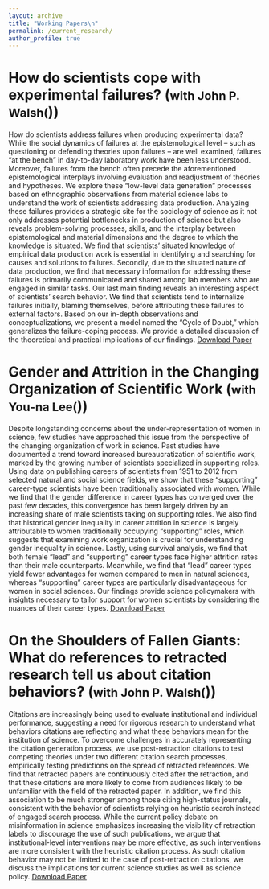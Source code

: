```yaml
---
layout: archive
title: "Working Papers\n"
permalink: /current_research/
author_profile: true
---
```




How do scientists cope with experimental failures? (<small>with John P. Walsh(</small>))
======

How do scientists address failures when producing experimental data? While the social dynamics of failures at the epistemological level – such as questioning or defending theories upon failures – are well examined, failures “at the bench” in day-to-day laboratory work have been less understood. Moreover, failures from the bench often precede the aforementioned epistemological interplays involving evaluation and readjustment of theories and hypotheses. We explore these “low-level data generation” processes based on ethnographic observations from material science labs to understand the work of scientists addressing data production. Analyzing these failures provides a strategic site for the sociology of science as it not only addresses potential bottlenecks in production of science but also reveals problem-solving processes, skills, and the interplay between epistemological and material dimensions and the degree to which the knowledge is situated. We find that scientists’ situated knowledge of empirical data production work is essential in identifying and searching for causes and solutions to failures. Secondly, due to the situated nature of data production, we find that necessary information for addressing these failures is primarily communicated and shared among lab members who are engaged in similar tasks. Our last main finding reveals an interesting aspect of scientists’ search behavior. We find that scientists tend to internalize failures initially, blaming themselves, before attributing these failures to external factors. Based on our in-depth observations and conceptualizations, we present a model named the “Cycle of Doubt,” which generalizes the failure-coping process. We provide a detailed discussion of the theoretical and practical implications of our findings. [Download Paper](/files/cod_working_paper.pdf)



Gender and Attrition in the Changing Organization of Scientific Work (<small>with You-na Lee(</small>))
======
Despite longstanding concerns about the under-representation of women in science, few studies have approached this issue from the perspective of the changing organization of work in science. Past studies have documented a trend toward increased bureaucratization of scientific work, marked by the growing number of scientists specialized in supporting roles. Using data on publishing careers of scientists from 1951 to 2012 from selected natural and social science fields, we show that these “supporting” career-type scientists have been traditionally associated with women. While we find that the gender difference in career types has converged over the past few decades, this convergence has been largely driven by an increasing share of male scientists taking on supporting roles. We also find that historical gender inequality in career attrition in science is largely attributable to women traditionally occupying “supporting” roles, which suggests that examining work organization is crucial for understanding gender inequality in science. Lastly, using survival analysis, we find that both female “lead” and “supporting” career types face higher attrition rates than their male counterparts. Meanwhile, we find that “lead” career types yield fewer advantages for women compared to men in natural sciences, whereas “supporting” career types are particularly disadvantageous for women in social sciences. Our findings provide science policymakers with insights necessary to tailor support for women scientists by considering the nuances of their career types. [Download Paper](/files/gender_working_paper.pdf)



On the Shoulders of Fallen Giants: What do references to retracted research tell us about citation behaviors? (<small>with John P. Walsh(</small>))
======
Citations are increasingly being used to evaluate institutional and individual performance, suggesting a need for rigorous research to understand what behaviors citations are reflecting and what these behaviors mean for the institution of science. To overcome challenges in accurately representing the citation generation process, we use post-retraction citations to test competing theories under two different citation search processes, empirically testing predictions on the spread of retracted references. We find that retracted papers are continuously cited after the retraction, and that these citations are more likely to come from audiences likely to be unfamiliar with the field of the retracted paper. In addition, we find this association to be much stronger among those citing high-status journals, consistent with the behavior of scientists relying on heuristic search instead of engaged search process. While the current policy debate on misinformation in science emphasizes increasing the visibility of retraction labels to discourage the use of such publications, we argue that institutional-level interventions may be more effective, as such interventions are more consistent with the heuristic citation process. As such citation behavior may not be limited to the case of post-retraction citations, we discuss the implications for current science studies as well as science policy. [Download Paper](/files/fallengiant_working_paper.pdf)
